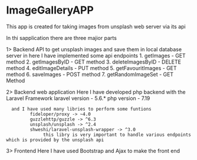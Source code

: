 # ImageGalleryAPP
This app is created for taking images from unsplash web server via its api

In thi sapplication there are three majior parts 

1> Backend API to get unsplash images and save them in local database server in here I have implemented some api endpoints
            1. getImages - GET method
            2. getImagesByID - GET method
            3. deleteImagesByID - DELETE method
            4. editImageDetails - PUT method
            5. getFavouritImages - GET method
            6. saveImages - POST method
            7. getRandomImageSet - GET Method

2> Backend web application
      Here I have developed php backend with the Laravel Framework 
            laravel version - 5.6.*
            php version - 7.19
            
      and I have used many libries to perform some funtions
             fideloper/proxy -> ~4.0
             guzzlehttp/guzzle -> ^6.3
             unsplash/unsplash -> ^2.4
             shweshi/laravel-unsplash-wrapper -> ^3.0    
                  this libry is very important to handle various endpoints which is provided by the unsplash api
 3> Frontend 
        Here I have used Bootstrap and Ajax to make the front end
        
        
 
 
